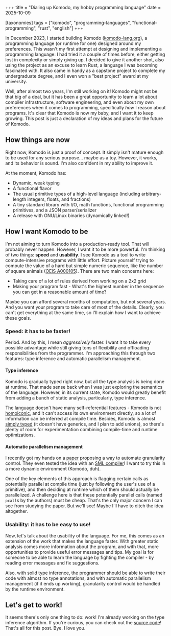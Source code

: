 +++
title = "Dialing up Komodo, my hobby programming language"
date = 2025-10-09

[taxonomies]
tags = ["komodo", "programming-languages", "functional-programming", "rust", "english"]
+++

In December 2023, I started building Komodo ([komodo-lang.org](https://komodo-lang.org)), a programming language (or runtime for one) designed around my preferences. This wasn't my first attempt at designing and implementing a programming language: I had tried it a couple of times before, either getting lost in complexity or simply giving up. I decided to give it another shot, also using the project as an excuse to learn Rust, a language I was becoming fascinated with. It also came in handy as a capstone project to complete my undergraduate degree, and I even won a "best project" award at my university.

Well, after almost two years, I'm still working on it! Komodo might not be that big of a deal, but it has been a great opportunity to learn a lot about compiler infrastructure, software engineering, and even about my own preferences when it comes to programming, specifically _how_ I reason about programs. It's clear that Komodo is now my baby, and I want it to keep growing. This post is just a declaration of my ideas and plans for the future of Komodo.

## How things are now

Right now, Komodo is just a proof of concept. It simply isn't mature enough to be used for any serious purpose... maybe as a toy. However, it works, and its behavior is sound. I'm also confident in my ability to improve it.

At the moment, Komodo has:

- Dynamic, weak typing
- A functional flavor
- The usual primitive types of a high-level language (including arbitrary-length integers, floats, and fractions)
- A tiny standard library with I/O, math functions, functional programming primitives, and a JSON parser/serializer
- A release with GNU/Linux binaries (dynamically linked!)

## How I want Komodo to be

I'm not aiming to turn Komodo into a production-ready tool. That will probably never happen. However, I want it to be more powerful. I'm thinking of two things: **speed** and **usability**. I see Komodo as a tool to write compute-intensive programs with little effort. Picture yourself trying to compute the value of a hard but simple numeric sequence, like the number of square animals ([OEIS A000105](https://oeis.org/A000105)). There are two main concerns here:

- Taking care of a lot of rules derived from working on a 2x2 grid
- Making your program fast - What's the highest number in the sequence you can get in a reasonable amount of time?

Maybe you can afford several months of computation, but not several years. And you want your program to take care of most of the details. Clearly, you can't get everything at the same time, so I'll explain how I want to achieve these goals.

### Speed: it has to be faster!

Period. And by this, I mean *aggressively* faster. I want it to take every possible advantage while still giving tons of flexibility and offloading responsibilities from the programmer. I'm approaching this through two features: type inference and automatic parallelism management.

#### Type inference

Komodo is gradually typed right now, but all the type analysis is being done at runtime. That made sense back when I was just exploring the semantics of the language. However, in its current state, Komodo would greatly benefit from adding a bunch of static analysis, particularly, type inference.

The language doesn't have many self-referential features - Komodo is not [homoiconic](https://en.wikipedia.org/wiki/Homoiconicity), and it can't access its own environment directly, so a lot of information can be inferred at compile time. Besides, Komodo is almost [simply typed](https://en.wikipedia.org/wiki/Simply_typed_lambda_calculus) (it doesn't have generics, and I plan to add unions), so there's plenty of room for experimentation combining compile-time and runtime optimizations.

#### Automatic parallelism management

I recently got my hands on a [paper](https://dl.acm.org/doi/pdf/10.1145/3632880) proposing a way to automate granularity control. They even tested the idea with an [SML compiler](https://github.com/MPLLang/mpl)! I want to try this in a more dynamic environment (Komodo, duh).

One of the key elements of this approach is flagging certain calls as potentially parallel at compile time (just by following the user's use of a primitive), and then deciding at runtime which of them should actually be parallelized. A challenge here is that these potentially parallel calls (named `pcall`s by the authors) must be cheap. That's the only major concern I can see from studying the paper. But we'll see! Maybe I'll have to ditch the idea altogether.

### Usability: it has to be easy to use!

Now, let's talk about the usability of the language. For me, this comes as an extension of the work that makes the language faster. With greater static analysis comes more information about the program, and with that, more opportunities to provide useful error messages and tips. My goal is for someone to be able to learn the language by fighting the compiler - by reading error messages and fix suggestions.

Also, with solid type inference, the programmer should be able to write their code with almost no type annotations, and with automatic parallelism management (if it ends up working), granularity control would be handled by the runtime environment.

## Let's get to work!

It seems there's only one thing to do: work! I'm already working on the type inference algorithm. If you're curious, you can check out the [source code](https://github.com/danilopedraza/komodo/)! That's all for this post. Bye. I love you.
